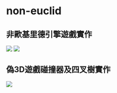 # non-euclid
## 非歐基里德引擎遊戲實作
![](https://media.giphy.com/media/VAHABlz76t4zWQdTZX/giphy.gif?cid=790b761147cb55921df7ead43a3a3172e4cfaf03c74fbb3f&rid=giphy.gif&ct=g)
![](https://media.giphy.com/media/Lqlib2P5RlpYVEJq0C/giphy-downsized-large.gif)
## 偽3D遊戲碰撞器及四叉樹實作
![](https://media.giphy.com/media/Y19VQ3ElqFZFZcARjJ/giphy.gif?cid=790b7611d4247ac258295c436f33fae41b2480bbf14390f0&rid=giphy.gif&ct=g)
## 
